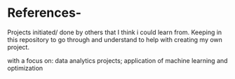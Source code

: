 # References-
Projects initiated/ done by others that I think i could learn from. Keeping in this repository to go through and understand to help with creating my own project. 

with a focus on: data analytics projects; application of machine learning and optimization
